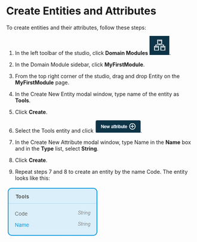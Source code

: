# Create Entities and Attributes

To create entities and their attributes, follow these steps:

1.   In the left toolbar of the studio, click **Domain Modules** ![](Domain.png). 

2.   In the Domain Module sidebar, click **MyFirstModule**. 

3.   From the top right corner of the studio, drag and drop Entity on the **MyFirstModule** page. 

4.   In the Create New Entity modal window, type name of the entity as **Tools**. 

5.   Click **Create**. 

6.   Select the Tools entity and click ![](Newattribute.png). 

7.   In the Create New Attribute modal window, type Name in the **Name** box and in the **Type** list, select **String**.

8.   Click **Create**. 

9.   Repeat steps 7 and 8 to create an entity by the name Code. The entity looks like this:

   ![](Tools.png)


